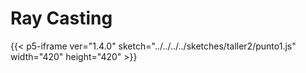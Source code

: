 # Ray Casting

{{< p5-iframe ver="1.4.0" sketch="../../../../sketches/taller2/punto1.js" width="420" height="420" >}}

